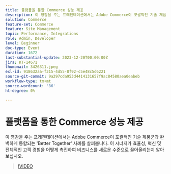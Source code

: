 ```yaml
---
title: 플랫폼을 통한 Commerce 성능 제공
description: 이 영감을 주는 프레젠테이션에서는 Adobe Commerce이 포괄적인 기술 제품군과 완벽하게 통합되는 'Better Together' 사례를 살펴봅니다. 이 시너지가 효율성, 혁신 및 전체적인 고객 경험을 어떻게 촉진하여 비즈니스를 새로운 수준으로 끌어올리는지 알아보십시오.
solution: Commerce
feature-set: Commerce
feature: Site Management
topic: Performance, Integrations
role: Admin, Developer
level: Beginner
doc-type: Event
duration: 1672
last-substantial-update: 2023-12-20T00:00:00Z
jira: KT-14671
thumbnail: 3426311.jpeg
exl-id: 918632aa-f315-4d55-8f92-c5e48c5d6221
source-git-commit: 9a297cda953d4414131657f9ac84580aea0eabeb
workflow-type: tm+mt
source-wordcount: '86'
ht-degree: 0%

---
```


# 플랫폼을 통한 Commerce 성능 제공

이 영감을 주는 프레젠테이션에서는 Adobe Commerce이 포괄적인 기술 제품군과 완벽하게 통합되는 &#39;Better Together&#39; 사례를 살펴봅니다. 이 시너지가 효율성, 혁신 및 전체적인 고객 경험을 어떻게 촉진하여 비즈니스를 새로운 수준으로 끌어올리는지 알아보십시오.

>[!VIDEO](https://video.tv.adobe.com/v/3455985/?learn=on&captions=kor)
